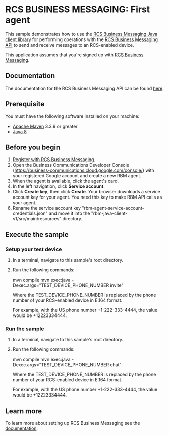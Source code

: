 # RCS BUSINESS MESSAGING: First agent

This sample demonstrates how to use the [RCS Business Messaging Java client library](https://github.com/google-business-communications/java-rcsbusinessmessaging) for performing operations
with the [RCS Business Messaging API](https://developers.google.com/business-communications/rcs-business-messaging/reference/rest)
to send and receive messages to an RCS-enabled device.

This application assumes that you're signed up with
[RCS Business Messaging](https://developers.google.com/business-communications/rcs-business-messaging/guides/get-started/register-partner).

## Documentation

The documentation for the RCS Business Messaging API can be found [here](https://developers.google.com/business-communications/rcs-business-messaging/reference/rest).

## Prerequisite

You must have the following software installed on your machine:

* [Apache Maven](http://maven.apache.org) 3.3.9 or greater
* [Java 8](http://www.oracle.com/technetwork/java/javase/downloads/index.html)

## Before you begin

1.  [Register with RCS Business Messaging](https://developers.google.com/business-communications/rcs-business-messaging/guides/get-started/register-partner).
1. Open the Business Communications Developer Console (https://business-communications.cloud.google.com/console/) with your registered
    Google account and create a new RBM agent.
1. When the agent is available, click the agent's card.
1. In the left navigation, click **Service account**.
1. Click **Create key**, then click **Create**. Your browser downloads a service account key for
    your agent. You need this key to make RBM API calls as your agent.
1. Rename the service account key "rbm-agent-service-account-credentials.json" and move it
    into the "rbm-java-client-v1/src/main/resources" directory.

## Execute the sample

### Setup your test device

1. In a terminal, navigate to this sample's root directory.

1. Run the following commands:

    mvn compile
    mvn exec:java -Dexec.args="TEST_DEVICE_PHONE_NUMBER invite"

    Where the TEST_DEVICE_PHONE_NUMBER is replaced by the phone number of your RCS-enabled device in E.164 format.
    
    For example, with the US phone number +1-222-333-4444, the value would be +12223334444.

### Run the sample

1. In a terminal, navigate to this sample's root directory.

1. Run the following commands:

    mvn compile
    mvn exec:java -Dexec.args="TEST_DEVICE_PHONE_NUMBER chat"

    Where the TEST_DEVICE_PHONE_NUMBER is replaced by the phone number of your RCS-enabled device in E.164 format.

    For example, with the US phone number +1-222-333-4444, the value would be +12223334444.

## Learn more

To learn more about setting up RCS Business Messaging see the
[documentation](https://developers.google.com/business-communications/rcs-business-messaging/guides/get-started/how-it-works).
